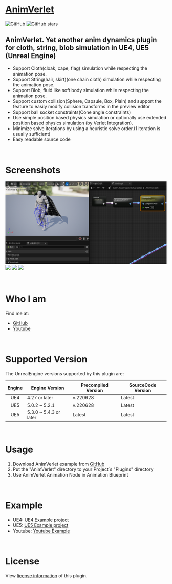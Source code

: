 # [**AnimVerlet**](https://github.com/chonjay21/AnimVerlet)
![GitHub](https://img.shields.io/github/license/chonjay21/AnimVerlet)
![GitHub stars](https://img.shields.io/github/stars/chonjay21/AnimVerlet?style=social)
## AnimVerlet. Yet another anim dynamics plugin for cloth, string, blob simulation in UE4, UE5 (Unreal Engine)
* Support Cloth(cloak, cape, flag) simulation while respecting the animation pose.
* Support String(hair, skirt)(one chain cloth) simulation while respecting the animation pose.
* Support Blob, fluid like soft body simulation while respecting the animation pose.
* Support custom collision(Sphere, Capsule, Box, Plain) and support the feature to easily modify collision transforms in the preview editor
* Support ball socket constraints(Cone angle constraints)
* Use simple position based physics simulation or optionally use extended position based physics simulation (by Verlet Integration).
* Minimize solve iterations by using a heuristic solve order.(1 iteration is usually sufficient)
* Easy readable source code

<br />

# Screenshots
![](https://github.com/chonjay21/Screenshots/blob/main/AnimVerlet_UE5.png)
![](https://github.com/chonjay21/Screenshots/blob/main/AnimVerlet_Short.gif)
![](https://github.com/chonjay21/Screenshots/blob/main/AnimVerlet_Graph.gif)
![](https://github.com/chonjay21/Screenshots/blob/main/AnimVerlet_String.gif)

<br />

# Who I am

Find me at:
* [GitHub](https://github.com/chonjay21)
* [Youtube](https://www.youtube.com/channel/UCIwbmzMBsIJ0FVHlbyOGPDg/featured)

<br />

# Supported Version

The UnrealEngine versions supported by this plugin are:

| Engine | Engine Version | Precompiled Version | SourceCode Version |
| :----: | --- | --- | --- |
| UE4 | 4.27 or later | v.220628 | Latest |
| UE5 | 5.0.2 ~ 5.2.1 | v.220628 | Latest |
| UE5 | 5.3.0 ~ 5.4.3 or later | Latest | Latest |

<br />

# Usage

1. Download AnimVerlet example from [GitHub](https://github.com/chonjay21/AnimVerlet)
2. Put the "AnimVerlet" directory to your Project`s "Plugins" directory
3. Use AnimVerlet Animation Node in Animation Blueprint

<br />

# Example

* UE4: [UE4 Example project](https://github.com/chonjay21/AnimVerletExample_UE4)
* UE5: [UE5 Example project](https://github.com/chonjay21/AnimVerletExample_UE5)
* Youtube: [Youtube Example](https://youtu.be/3p2-tD12Z5A)

<br />

# License

View [license information](https://github.com/chonjay21/AnimVerlet/blob/master/LICENSE) of this plugin.
